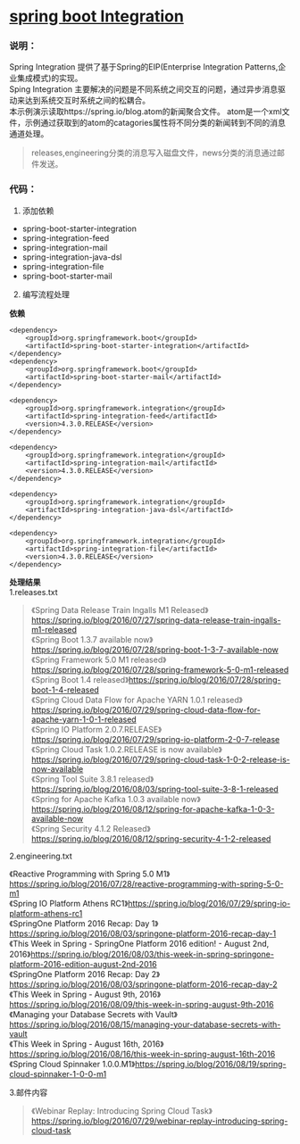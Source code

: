 # [spring boot Integration](https://github.com/shuchun/bootExample/tree/master/boot-integration)   

### 说明：    

Spring Integration 提供了基于Spring的EIP(Enterprise Integration Patterns,企业集成模式)的实现。   
Sping Integration 主要解决的问题是不同系统之间交互的问题，通过异步消息驱动来达到系统交互时系统之间的松耦合。   
本示例演示读取https://spring.io/blog.atom的新闻聚合文件。
atom是一个xml文件，示例通过获取到的atom的catagories属性将不同分类的新闻转到不同的消息通道处理。   
> releases,engineering分类的消息写入磁盘文件，news分类的消息通过邮件发送。  

### 代码：     
1. 添加依赖  
  * spring-boot-starter-integration
  * spring-integration-feed  
  * spring-integration-mail   
  * spring-integration-java-dsl  
  * spring-integration-file   
  * spring-boot-starter-mail  
2. 编写流程处理   

**依赖**    
```
<dependency>
	<groupId>org.springframework.boot</groupId>
	<artifactId>spring-boot-starter-integration</artifactId>
</dependency>
<dependency>
	<groupId>org.springframework.boot</groupId>
	<artifactId>spring-boot-starter-mail</artifactId>
</dependency>

<dependency>
	<groupId>org.springframework.integration</groupId>
	<artifactId>spring-integration-feed</artifactId>
	<version>4.3.0.RELEASE</version>
</dependency>

<dependency>
	<groupId>org.springframework.integration</groupId>
	<artifactId>spring-integration-mail</artifactId>
	<version>4.3.0.RELEASE</version>
</dependency>

<dependency>
	<groupId>org.springframework.integration</groupId>
	<artifactId>spring-integration-java-dsl</artifactId>
</dependency>

<dependency>
	<groupId>org.springframework.integration</groupId>
	<artifactId>spring-integration-file</artifactId>
	<version>4.3.0.RELEASE</version>
</dependency>
```   
**处理结果**     
1.releases.txt
> 《Spring Data Release Train Ingalls M1 Released》https://spring.io/blog/2016/07/27/spring-data-release-train-ingalls-m1-released    
《Spring Boot 1.3.7 available now》https://spring.io/blog/2016/07/28/spring-boot-1-3-7-available-now   
《Spring Framework 5.0 M1 released》https://spring.io/blog/2016/07/28/spring-framework-5-0-m1-released   
《Spring Boot 1.4 released》https://spring.io/blog/2016/07/28/spring-boot-1-4-released   
《Spring Cloud Data Flow for Apache YARN 1.0.1 released》https://spring.io/blog/2016/07/29/spring-cloud-data-flow-for-apache-yarn-1-0-1-released   
《Spring IO Platform 2.0.7.RELEASE》https://spring.io/blog/2016/07/29/spring-io-platform-2-0-7-release   
《Spring Cloud Task 1.0.2.RELEASE is now available》https://spring.io/blog/2016/07/29/spring-cloud-task-1-0-2-release-is-now-available    
《Spring Tool Suite 3.8.1 released》https://spring.io/blog/2016/08/03/spring-tool-suite-3-8-1-released   
《Spring for Apache Kafka 1.0.3 available now》https://spring.io/blog/2016/08/12/spring-for-apache-kafka-1-0-3-available-now   
《Spring Security 4.1.2 Released》https://spring.io/blog/2016/08/12/spring-security-4-1-2-released      

2.engineering.txt    
>
《Reactive Programming with Spring 5.0 M1》https://spring.io/blog/2016/07/28/reactive-programming-with-spring-5-0-m1     
《Spring IO Platform Athens RC1》https://spring.io/blog/2016/07/29/spring-io-platform-athens-rc1    
《SpringOne Platform 2016 Recap: Day 1》https://spring.io/blog/2016/08/03/springone-platform-2016-recap-day-1     
《This Week in Spring - SpringOne Platform 2016 edition! - August 2nd, 2016》https://spring.io/blog/2016/08/03/this-week-in-spring-springone-platform-2016-edition-august-2nd-2016    
《SpringOne Platform 2016 Recap: Day 2》https://spring.io/blog/2016/08/03/springone-platform-2016-recap-day-2    
《This Week in Spring - August 9th, 2016》https://spring.io/blog/2016/08/09/this-week-in-spring-august-9th-2016    
《Managing your Database Secrets with Vault》https://spring.io/blog/2016/08/15/managing-your-database-secrets-with-vault    
《This Week in Spring - August 16th, 2016》https://spring.io/blog/2016/08/16/this-week-in-spring-august-16th-2016      
《Spring Cloud Spinnaker 1.0.0.M1》https://spring.io/blog/2016/08/19/spring-cloud-spinnaker-1-0-0-m1     

3.邮件内容   
> 《Webinar Replay: Introducing Spring Cloud Task》https://spring.io/blog/2016/07/29/webinar-replay-introducing-spring-cloud-task      
